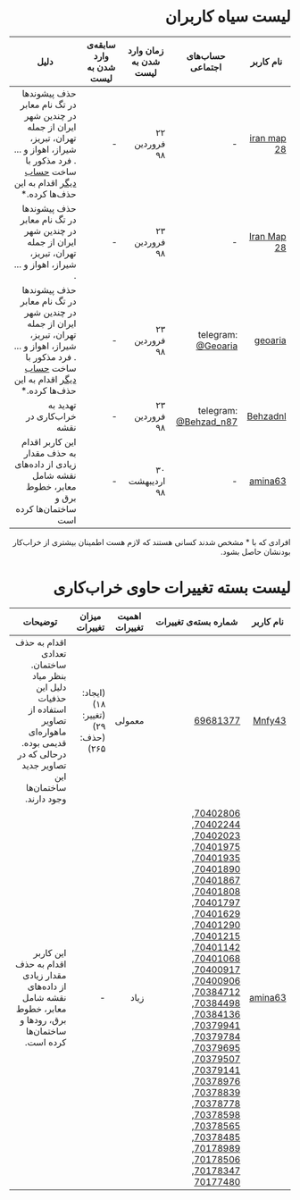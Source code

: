 <div dir=rtl>

# لیست سیاه کاربران

| نام کاربر | حساب‌های اجتماعی | زمان وارد شدن به لیست | سابقه‌ی وارد شدن به لیست | دلیل |
| ----- | ----- | ----- | ----- | ----- |
| [iran map 28](https://www.openstreetmap.org/user/iran%20map%2028) | - | ۲۲ فروردین ۹۸ | - | حذف پیشوند‌ها در تگ نام معابر در چندین شهر ایران از جمله تهران، تبریز، شیراز، اهواز و ... . فرد مذکور با ساخت [حساب دیگر](https://www.openstreetmap.org/user/Iran%20Map%20%2028) اقدام به این حذف‌ها کرده.* |
| [Iran Map 28](https://www.openstreetmap.org/user/Iran%20Map%20%2028) | - | ۲۳ فروردین ۹۸ | - | حذف پیشوند‌ها در تگ نام معابر در چندین شهر ایران از جمله تهران، تبریز، شیراز، اهواز و ... . |
| [geoaria](https://www.openstreetmap.org/user/geoaria) | telegram: [@Geoaria](https://t.me/Geoaria) | ۲۳ فروردین ۹۸ | - | حذف پیشوند‌ها در تگ نام معابر در چندین شهر ایران از جمله تهران، تبریز، شیراز، اهواز و ... . فرد مذکور با ساخت [حساب دیگر](https://www.openstreetmap.org/user/Iran%20Map%20%2028) اقدام به این حذف‌ها کرده.* |
| [Behzadnl](https://www.openstreetmap.org/user/Behzadnl) | telegram: [@Behzad_n87](https://t.me/Behzad_n87) | ۲۳ فروردین ۹۸ | - | تهدید به خراب‌کاری در نقشه |
| [amina63](https://www.openstreetmap.org/user/amina63) | - | ۳۰ اردیبهشت ۹۸ | - | این کاربر اقدام به حذف مقدار زیادی از داده‌های نقشه شامل معابر، خطوط برق و ساختمان‌ها کرده است |

افرادی که با * مشخص شدند کسانی هستند که لازم هست اطمینان بیشتری از خراب‌کار بودنشان حاصل بشود.

# لیست بسته‌ تغییرات حاوی خراب‌کاری

| نام کاربر | شماره بسته‌ی تغییرات | اهمیت تغییرات | میزان تغییرات |  توضیحات |
| ----- | ----- | ----- | ----- | ----- |
| [Mnfy43](https://www.openstreetmap.org/user/Mnfy43) | [69681377](https://www.openstreetmap.org/changeset/69681377) | معمولی | (ایجاد: ۱۸) (تغییر: ۲۹) (حذف: ۲۶۵) | اقدام به حذف تعدادی ساختمان. بنظر میاد دلیل این حذفیات استفاده از تصاویر ماهواره‌ای قدیمی بوده. درحالی که در تصاویر جدید این ساختمان‌ها وجود دارند. |
| [amina63](https://www.openstreetmap.org/user/amina63) | [70402806](https://www.openstreetmap.org/changeset/70402806), [70402244](https://www.openstreetmap.org/changeset/70402244), [70402023](https://www.openstreetmap.org/changeset/70402023), [70401975](https://www.openstreetmap.org/changeset/70401975), [70401935](https://www.openstreetmap.org/changeset/70401935), [70401890](https://www.openstreetmap.org/changeset/70401890), [70401867](https://www.openstreetmap.org/changeset/70401867), [70401808](https://www.openstreetmap.org/changeset/70401808), [70401797](https://www.openstreetmap.org/changeset/70401797), [70401629](https://www.openstreetmap.org/changeset/70401629), [70401290](https://www.openstreetmap.org/changeset/70401290), [70401215](https://www.openstreetmap.org/changeset/70401215), [70401142](https://www.openstreetmap.org/changeset/70401142), [70401068](https://www.openstreetmap.org/changeset/70401068), [70400917](https://www.openstreetmap.org/changeset/70400917), [70400906](https://www.openstreetmap.org/changeset/70400906), [70384712](https://www.openstreetmap.org/changeset/70384712), [70384498](https://www.openstreetmap.org/changeset/70384498), [70384136](https://www.openstreetmap.org/changeset/70384136), [70379941](https://www.openstreetmap.org/changeset/70379941), [70379784](https://www.openstreetmap.org/changeset/70379784), [70379695](https://www.openstreetmap.org/changeset/70379695), [70379507](https://www.openstreetmap.org/changeset/70379507), [70379141](https://www.openstreetmap.org/changeset/70379141), [70378976](https://www.openstreetmap.org/changeset/70378976), [70378839](https://www.openstreetmap.org/changeset/70378839), [70378778](https://www.openstreetmap.org/changeset/70378778), [70378598](https://www.openstreetmap.org/changeset/70378598), [70378565](https://www.openstreetmap.org/changeset/70378565), [70378485](https://www.openstreetmap.org/changeset/70378485), [70178989](https://www.openstreetmap.org/changeset/70178989), [70178506](https://www.openstreetmap.org/changeset/70178506), [70178347](https://www.openstreetmap.org/changeset/70178347), [70177480](https://www.openstreetmap.org/changeset/70177480) | زیاد | - | این کاربر اقدام به حذف مقدار زیادی از داده‌های نقشه شامل معابر، خطوط برق، رود‌ها و ساختمان‌ها کرده است. |
